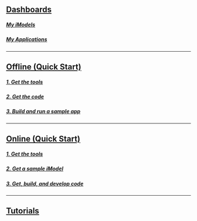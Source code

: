 ## [Dashboards](/getting-started/registration-dashboard?tab=1)

##### [My iModels](/getting-started/registration-dashboard?tab=1)

##### [My Applications](/getting-started/registration-dashboard?tab=0)

---

## [Offline (Quick Start)](./offline-quickstart.md)

##### [1. Get the tools](./offline-quickstart.md#1-get-the-tools)

##### [2. Get the code](./offline-quickstart.md#2-get-the-code)

##### [3. Build and run a sample app](./offline-quickstart.md#3-build-and-run-a-sample-app)

---

## [Online (Quick Start)](./online-quickstart.md)

##### [1. Get the tools](./online-quickstart.md#1-get-the-tools)

##### [2. Get a sample iModel](./online-quickstart.md#2-get-a-sample-imodel)

##### [3. Get, build, and develop code](./online-quickstart.md#3-get-build-and-develop-code)


---

## [Tutorials]($docs/learning/tutorials/index.md)
